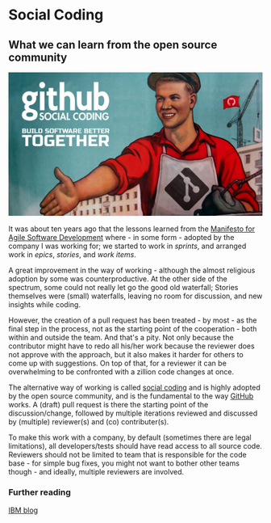 ﻿# Social Coding
## What we can learn from the open source community

![GitHub social coding - Build software better together](2022-01-31_social_coding.webp)

It was about ten years ago that the lessons learned from the
[Manifesto for Agile Software Development](https://agilemanifesto.org/)
where - in some form - adopted by the company I was working for; we started to
work in _sprints_, and arranged work in _epics_, _stories_, and _work items_.

A great improvement in the way of working - although the almost religious
adoption by some was counterproductive. At the other side of the spectrum, some
could not really let go the good old waterfall; Stories themselves were (small)
waterfalls, leaving no room for discussion, and new insights while coding.

However, the creation of a pull request has been treated - by most - as the
final step in the process, not as the starting point of the cooperation - both
within and outside the team. And that's a pity. Not only because the
contributor might have to redo all his/her work because the reviewer does not
approve with the approach, but it also makes it harder for others to come up
with suggestions. On top of that, for a reviewer it can be overwhelming to be
confronted with a zillion code changes at once.

The alternative way of working is called [social coding](https://opentechschool.github.io/social-coding/)
and is highly adopted by the open source community, and is the fundamental
to the way [GitHub](https://github.org) works. A (draft) pull request is there
the starting point of the discussion/change, followed by multiple iterations
reviewed and discussed by (multiple) reviewer(s) and (co) contributer(s).

To make this work with a company, by default (sometimes there are legal
limitations), all developers/tests should have read access to all source code.
Reviewers should not be limited to team that is responsible for the code base -
for simple bug fixes, you might not want to bother other teams though - and
ideally, multiple reviewers are involved.

### Further reading
[IBM blog](https://www.ibm.com/garage/method/practices/culture/practice_social_coding/)

